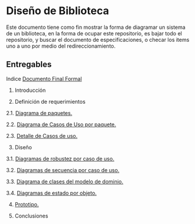 # Diseño de Biblioteca
Este documento tiene como fin mostrar la forma de diagramar un sistema de un biblioteca, en la forma de ocupar este repositorio, es bajar todo el repositorio, y buscar el documento de especificaciones, o checar los items uno a uno por medio del redireccionamiento.

## Entregables

Indice
[Documento Final Formal](https://github.com/DuckHunter213/Disenio_de_Software/blob/master/Especificaci%C3%B3n%20de%20requerimientos.docx)

1.	Introducción

2.	Definición de requerimientos
  
  2.1.	[Diagrama de paquetes.](https://github.com)
  
  2.2.	[Diagrama de Casos de Uso por paquete.](https://github.com)
  
  2.3.	[Detalle de Casos de uso.](https://github.com)

3.	Diseño
  
  3.1.	[Diagramas de robustez por caso de uso.](https://github.com)
  
  3.2.	[Diagramas de secuencia por caso de uso.](https://github.com)
  
  3.3.	[Diagrama de clases del modelo de dominio.](https://github.com)
  
  3.4.	[Diagramas de estado por objeto.](https://github.com)

4.	[Prototipo.](https://github.com)

5.	Conclusiones
